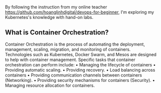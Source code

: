 By following the instruction from my online teacher https://github.com/hoanglinhdigital/devops-for-beginner, I'm exploring my Kubernetes's knowledge with hand-on labs.

## What is Container Orchestration?
Container Orchestration is the process of automating the deployment, management, scaling, migration, and monitoring of containers. Technologies such as Kubernetes, Docker Swarm, and Mesos
are designed to help with container management.
Specific tasks that container orchestration can perform include:
• Managing the lifecycle of containers
• Providing automatic scaling.
• Providing recovery.
• Load balancing across containers
• Providing communication channels between containers (Networking).
• Providing security mechanisms for containers (Security).
• Managing resource allocation for containers.
